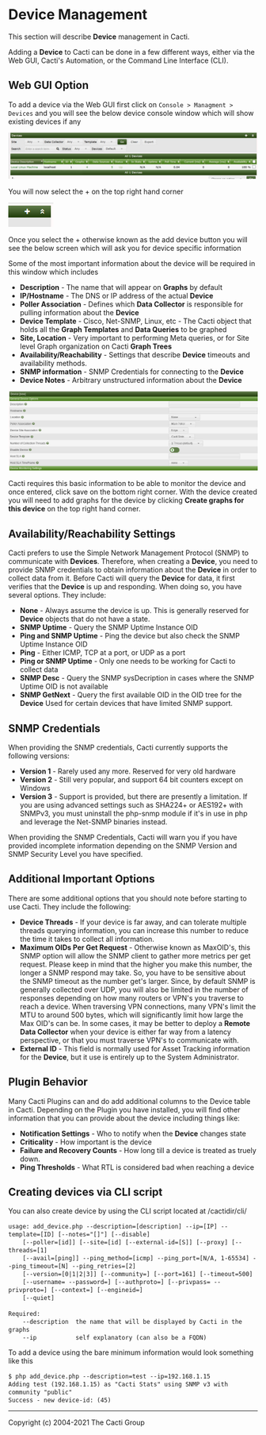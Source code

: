 # Device Management

This section will describe **Device** management in Cacti.

Adding a **Device** to Cacti can be done in a few different ways, either via
the Web GUI, Cacti's Automation, or the Command Line Interface (CLI).

## Web GUI Option

To add a device via the Web GUI first click on `Console > Managment > Devices` and
you will see the below device console window which will show existing devices
if any

![Device Console](images/device-console-window.png)

You will now select the + on the top right hand corner

![Add Device Button](images/add-device-button.png)

Once you select the + otherwise known as the add device button you will see the
below screen which will ask you for device specific information

Some of the most important information about the device will be required in this
window which includes

- **Description** - The name that will appear on **Graphs** by default
- **IP/Hostname** - The DNS or IP address of the actual **Device**
- **Poller Association** - Defines which **Data Collector** is responsible for
  pulling information about the **Device**
- **Device Template** - Cisco, Net-SNMP, Linux, etc - The Cacti object that
  holds all the **Graph Templates** and **Data Queries** to be graphed
- **Site, Location** - Very important to performing Meta queries, or for
  Site level Graph organization on Cacti **Graph Trees**
- **Availability/Reachability** - Settings that describe **Device**
  timeouts and availability methods.
- **SNMP information** - SNMP Credentials for connecting to the **Device**
- **Device Notes** - Arbitrary unstructured information about the **Device**

![Add Device Info Screen](images/add-device-screen.png)

Cacti requires this basic information to be able to monitor the device and once
entered, click save on the bottom right corner. With the device created you will
need to add graphs for the device by clicking **Create graphs for this device**
on the top right hand corner.

## Availability/Reachability Settings

Cacti prefers to use the Simple Network Management Protocol (SNMP) to communicate
with **Devices**.  Therefore, when creating a **Device**, you need to provide SNMP
credentials to obtain information about the **Device** in order to collect data from
it.  Before Cacti will query the **Device** for data, it first verifies that the
**Device** is up and responding.  When doing so, you have several options.
They include:

- **None** - Always assume the device is up.  This is generally reserved for **Device**
  objects that do not have a state.
- **SNMP Uptime** - Query the SNMP Uptime Instance OID
- **Ping and SNMP Uptime** - Ping the device but also check the SNMP Uptime
  Instance OID
- **Ping** - Either ICMP, TCP at a port, or UDP as a port
- **Ping or SNMP Uptime** - Only one needs to be working for Cacti to collect data
- **SNMP Desc** - Query the SNMP sysDecription in cases where the SNMP Uptime OID
  is not available
- **SNMP GetNext** - Query the first available OID in the OID tree for the **Device**
  Used for certain devices that have limited SNMP support.

## SNMP Credentials

When providing the SNMP credentials, Cacti currently supports the following versions:

- **Version 1** - Rarely used any more.  Reserved for very old hardware
- **Version 2** - Still very popular, and support 64 bit counters except on Windows
- **Version 3** - Support is provided, but there are presently a limitation.  If you
  are using advanced settings such as SHA224+ or AES192+ with SNMPv3, you must
  uninstall the php-snmp module if it's in use in php and leverage the Net-SNMP
  binaries instead.

When providing the SNMP Credentials, Cacti will warn you if you have provided
incomplete information depending on the SNMP Version and SNMP Security Level
you have specified.

## Additional Important Options

There are some additional options that you should note before starting to use Cacti.
They include the following:

- **Device Threads** - If your device is far away, and can tolerate multiple threads
  querying information, you can increase this number to reduce the time it takes
  to collect all information.
- **Maximum OIDs Per Get Request** - Otherwise known as MaxOID's, this SNMP option
  will allow the SNMP client to gather more metrics per get request.  Please keep
  in mind that the higher you make this number, the longer a SNMP respond may take.
  So, you have to be sensitive about the SNMP timeout as the number get's larger.
  Since, by default SNMP is generally collected over UDP, you will also be limited
  in the number of responses depending on how many routers or VPN's you traverse
  to reach a device.  When traversing VPN connections, many VPN's limit the MTU
  to around 500 bytes, which will significantly limit how large the Max OID's can
  be.  In some cases, it may be better to deploy a **Remote Data Collector** when
  your device is either far way from a latency perspective, or that you must
  traverse VPN's to communicate with.
- **External ID** - This field is normally used for Asset Tracking information for
  the **Device**, but it use is entirely up to the System Administrator.

## Plugin Behavior

Many Cacti Plugins can and do add additional columns to the Device table in Cacti.
Depending on the Plugin you have installed, you will find other information that
you can provide about the device including things like:

- **Notification Settings** - Who to notify when the **Device** changes state
- **Criticality** - How important is the device
- **Failure and Recovery Counts** - How long till a device is treated as truely
  down.
- **Ping Thresholds** - What RTL is considered bad when reaching a device

## Creating devices via CLI script

You can also create device by using the CLI script located at /cactidir/cli/

```console
usage: add_device.php --description=[description] --ip=[IP] --template=[ID] [--notes="[]"] [--disable]
    [--poller=[id]] [--site=[id] [--external-id=[S]] [--proxy] [--threads=[1]
    [--avail=[ping]] --ping_method=[icmp] --ping_port=[N/A, 1-65534] --ping_timeout=[N] --ping_retries=[2]
    [--version=[0|1|2|3]] [--community=] [--port=161] [--timeout=500]
    [--username= --password=] [--authproto=] [--privpass= --privproto=] [--context=] [--engineid=]
    [--quiet]

Required:
    --description  the name that will be displayed by Cacti in the graphs
    --ip           self explanatory (can also be a FQDN)
```

To add a device using the bare minimum information would look something like this

```console
$ php add_device.php --description=test --ip=192.168.1.15
Adding test (192.168.1.15) as "Cacti Stats" using SNMP v3 with community "public"
Success - new device-id: (45)
```

---
<copy>Copyright (c) 2004-2021 The Cacti Group</copy>
